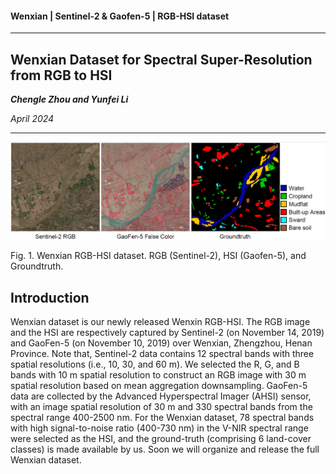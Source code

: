 #### Wenxian | Sentinel-2 & Gaofen-5 | RGB-HSI dataset
---
## Wenxian Dataset for Spectral Super-Resolution from RGB to HSI

***Chengle Zhou and Yunfei Li***

*April 2024*

---

![image](https://github.com/chengle-zhou/MY-IMAGE/blob/3c08fbe872211774e744d7296dfa0e0d73bce279/Wenxian/image-1.png)

Fig. 1. Wenxian RGB-HSI dataset. RGB (Sentinel-2), HSI (Gaofen-5), and Groundtruth.

## Introduction

Wenxian dataset is our newly released Wenxin RGB-HSI. The RGB image and the HSI are respectively captured by Sentinel-2 (on November 14, 2019) and GaoFen-5 (on November 10, 2019) over Wenxian, Zhengzhou, Henan Province. Note that, Sentinel-2 data contains 12 spectral bands with three spatial resolutions (i.e., 10, 30, and 60 m). We selected the R, G, and B bands with 10 m spatial resolution to construct an RGB image with 30 m spatial resolution based on mean aggregation downsampling. GaoFen-5 data are collected by the Advanced Hyperspectral Imager (AHSI) sensor, with an image spatial resolution of 30 m and 330 spectral bands from the spectral range 400-2500 nm. For the Wenxian dataset, 78 spectral bands with high signal-to-noise ratio (400-730 nm) in the V-NIR spectral range were selected as the HSI, and the ground-truth (comprising 6 land-cover classes) is made available by us. Soon we will organize and release the full Wenxian dataset.
